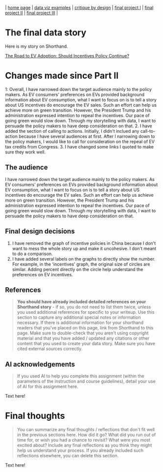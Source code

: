 | [home page](https://myrashen.github.io/Shihan-Shen-portfolio/) | [data viz examples](dataviz-examples) | [critique by design](critique-by-design) | [final project I](final-project-part-one) | [final project II](final-project-part-two) | [final project III](final-project-part-three) |

# The final data story
Here is my story on Shorthand.

[The Road to EV Adoption: Should Incentives Policy Continue?](https://carnegiemellon.shorthandstories.com/copy/index.html)

# Changes made since Part II
1: Overall, I have narrowed down the target audience mainly to the policy makers. As EV consumers' preferences on EVs provided background information about EV consumption, what I want to focus on is to tell a story about US incentives do encourage the EV sales. Such an effort can help us achieve more on green transition. However, the President Trump and his administration expressed intention to repeal the incentives. Our pace of going green would slow down. Through my storytelling with data, I want to persuade the policy makers to have deep consideration on that.
2. I have added the section of calling to actions. Initially, I didn't inclued any call-to-action because I have several audiences at first. After I narrowing down to the policy makers, I would like to call for consideration on the repeal of EV tax credits from Congress.
3. I have changed some links I quoted to make sure they work well.

## The audience

I have narrowed down the target audience mainly to the policy makers. As EV consumers' preferences on EVs provided background information about EV consumption, what I want to focus on is to tell a story about US incentives do encourage the EV sales. Such an effort can help us achieve more on green transition. However, the President Trump and his administration expressed intention to repeal the incentives. Our pace of going green would slow down. Through my storytelling with data, I want to persuade the policy makers to have deep consideration on that.

## Final design decisions

1. I have removed the graph of incentive policies in China because I don't want to mess the whole story up and make it uncohesive. I don't meant to do a comparison.
2.  I have added several labels on the graphs to directly show the number. For example, in the 'incentives' graph, the original size of circles are similar. Adding percent directly on the circle help understand the preferences on EV incentives.

## References
> **You should have already included detailed references on your Shorthand story** - if so, you do not need to list them twice, unless you used additional references for specific to your writeup. Use this section to capture any additional special notes or information necessary. If there is additional information for your shorthand readers that you've placed on this page, link from Shorthand to this page. Make sure to double-check that you aren't using copyright material and that you have added / updated any citations or other content that you used to create your data story.  Make sure you have cited external sources correctly.

## AI acknowledgements
> If you used AI to help you complete this assignment (within the parameters of the instruction and course guidelines), detail your use of AI for this assignment here.

Text here!

# Final thoughts
> You can summarize any final thoughts / reflections that don't fit well in the previous sections here.  How did it go?  What did you run out of time for, or wish you had a chance to revisit?  What were you most excited about?  Include any final reflections as you think they might help us understand your process.  If you already included such reflections elsewhere, you can delete this section. 

Text here!


